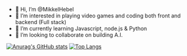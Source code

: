 - 👋 Hi, I’m @MikkelHebel
- 👀 I’m interested in playing video games and coding both front and backend (Full stack)
- 🌱 I’m currently learning Javascript, node.js & Python
- 💞️ I’m looking to collaborate on building A.I.

[![Anurag's GitHub stats](https://github-readme-stats.vercel.app/api?username=MikkelHebel)](https://github.com/anuraghazra/github-readme-stats)
[![Top Langs](https://github-readme-stats.vercel.app/api/top-langs/?username=anuraghazra)](https://github.com/anuraghazra/github-readme-stats)

<!---
MikkelHebel/MikkelHebel is a ✨ special ✨ repository because its `README.md` (this file) appears on your GitHub profile.
You can click the Preview link to take a look at your changes.
--->
